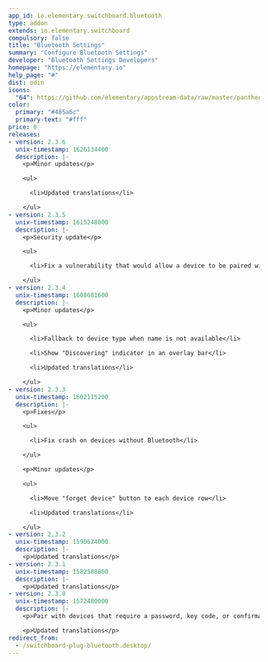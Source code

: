 ```yaml
---
app_id: io.elementary.switchboard.bluetooth
type: addon
extends: io.elementary.switchboard
compulsory: false
title: "Bluetooth Settings"
summary: "Configure Bluetooth Settings"
developer: "Bluetooth Settings Developers"
homepage: "https://elementary.io"
help_page: "#"
dist: odin
icons:
  "64": https://github.com/elementary/appstream-data/raw/master/pantheon-data/main/icons/64x64/switchboard-plug-bluetooth_bluetooth.png
color:
  primary: "#485a6c"
  primary-text: "#fff"
price: 0
releases:
- version: 2.3.6
  unix-timestamp: 1626134400
  description: |-
    <p>Minor updates</p>

    <ul>

      <li>Updated translations</li>

    </ul>
- version: 2.3.5
  unix-timestamp: 1615248000
  description: |-
    <p>Security update</p>

    <ul>

      <li>Fix a vulnerability that would allow a device to be paired without explicit user authorization (CVE-2021-21367)</li>

    </ul>
- version: 2.3.4
  unix-timestamp: 1608681600
  description: |-
    <p>Minor updates</p>

    <ul>

      <li>Fallback to device type when name is not available</li>

      <li>Show "Discovering" indicator in an overlay bar</li>

      <li>Updated translations</li>

    </ul>
- version: 2.3.3
  unix-timestamp: 1602115200
  description: |-
    <p>Fixes</p>

    <ul>

      <li>Fix crash on devices without Bluetooth</li>

    </ul>

    <p>Minor updates</p>

    <ul>

      <li>Move "forget device" button to each device row</li>

      <li>Updated translations</li>

    </ul>
- version: 2.3.2
  unix-timestamp: 1590624000
  description: |-
    <p>Updated translations</p>
- version: 2.3.1
  unix-timestamp: 1582588800
  description: |-
    <p>Updated translations</p>
- version: 2.3.0
  unix-timestamp: 1572480000
  description: |-
    <p>Pair with devices that require a password, key code, or confirmation</p>

    <p>Updated translations</p>
redirect_from:
  - /switchboard-plug-bluetooth.desktop/
---
```



